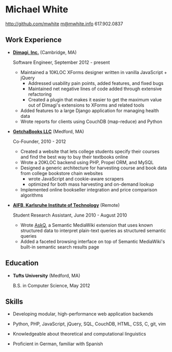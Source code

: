 Michael White
=============

<http://github.com/mwhite>
<m@mwhite.info>
617.902.0837

Work Experience
---------------

*   **[Dimagi, Inc.][0]** (Cambridge, MA)

    Software Engineer, September 2012 - present

    -   Maintained a 10KLOC XForms designer written in vanilla JavaScript +
        jQuery
        -   Addressed usability pain points, added features, and fixed bugs
        -   Maintained net negative lines of code added through extensive
            refactoring
        -   Created a plugin that makes it easier to get the maximum value out
            of Dimagi's extensions to XForms and related tools 
    -   Added features to a large Django application for managing health data
    -   Wrote reports for clients using CouchDB (map-reduce) and Python

*   **[GetchaBooks LLC][1]** (Medford, MA)

    Co-Founder, 2010 - 2012

    -   Created a website that lets college students specify their courses and
        find the best way to buy their textbooks online
    -   Wrote a 20KLOC backend using PHP, Propel ORM, and MySQL
    -   Designed a generic architecture for harvesting course and book data
        from college bookstore chain websites
        -   wrote JavaScript and cookie-aware scrapers
        -   optimized for both mass harvesting and on-demand lookup
    -   Implemented online bookseller integration and price comparison algorithms

*   **[AIFB, Karlsruhe Institute of Technology][2]** (Remote)

    Student Research Assistant, June 2010 - August 2010

    -   Wrote [AskQ][3], a Semantic MediaWiki extension that uses known
        structured data to interpret plain-text queries as structured semantic
        queries
    -   Added a faceted browsing interface on top of Semantic MediaWiki's
        built-in semantic search results page

 [0]: http://www.dimagi.com
 [1]: http://www.getchbooks.com
 [2]: http://www.aifb.kit.edu
 [3]: http://www.mediawiki.org/wiki/Extension:AskQ

Education
---------

*   **Tufts University** (Medford, MA)

    B.S. in Computer Science, May 2012

Skills
------

*   Developing modular, high-performance web application backends

*   Python, PHP, JavaScript, jQuery, SQL, CouchDB, HTML, CSS, C, git, vim

*   Knowledgeable about theoretical and computational linguistics

*   Proficient in German, familiar with Spanish
